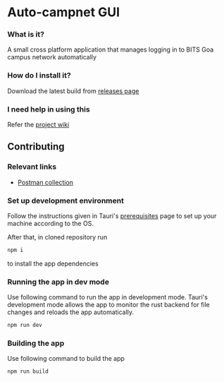# Auto-campnet GUI

### What is it?

A small cross platform application that manages logging in to BITS Goa campus network automatically

### How do I install it?

Download the latest build from [releases page](https://github.com/DevSoc-BPGC/auto-campnet/releases)

### I need help in using this

Refer the [project wiki](https://github.com/Devsoc-BPGC/auto-campnet/wiki)

## Contributing

### Relevant links

- [Postman collection](https://www.postman.com/riskycase/workspace/user-login-apis-sophos)

### Set up development environment

Follow the instructions given in Tauri's [prerequisites](https://tauri.app/v1/guides/getting-started/prerequisites) page to set up your machine according to the OS.

After that, in cloned repository run
```sh
npm i
```
to install the app dependencies

### Running the app in dev mode

Use following command to run the app in development mode. Tauri's development mode allows the app to monitor the rust backend for file changes and reloads the app automatically.
```sh
npm run dev
```

### Building the app

Use following command to build the app
```sh
npm run build
```
